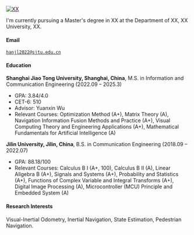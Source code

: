 [![XX](https://img.shields.io/badge/XX-github-blue?logo=github)](https://github.com/XX)

I'm currently pursuing a Master's degree in XX at the Department of XX, XX University, XX.

#### Email  
<code>hanjl2022@sjtu.edu.cn</code>  

#### Education  
**Shanghai Jiao Tong University, Shanghai, China**, M.S. in Information and Communication Engineering (2022.09 – 2025.3)  
- GPA: 3.84/4.0
- CET-6: 510
- Advisor: Yuanxin Wu
- Relevant Courses: Optimization Method (A+), Matrix Theory (A), Navigation Information Fusion Methods and Practice (A+), Visual Computing Theory and Engineering Applications (A+), Mathematical Fundamentals for Artificial Intelligence (A)

**Jilin University, Jilin, China**, B.S. in Communication Engineering (2018.09 – 2022.07)  
- GPA: 88.18/100
- Relevant Courses: Calculus B I (A+, 100), Calculus B II (A), Linear Allgebra B (A+), Signals and Systems (A+), Probability and Statistics (A+), Functions of Complex Variable and Integral Transforms (A+), Digital Image Processing (A), Microcontroller (MCU) Principle and Embedded System (A)

#### Research Interests

Visual-Inertial Odometry, Inertial Navigation, State Estimation, Pedestrian Navigation.
